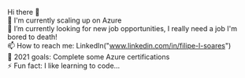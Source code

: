 Hi there 👋  
🌱 I'm currently scaling up on Azure  
🔭 I’m currently looking for new job opportunities, I really need a job I'm bored to death!   
📫 How to reach me: LinkedIn("www.linkedin.com/in/filipe-l-soares")  
🤔 2021 goals: Complete some Azure certifications   
⚡ Fun fact: I like learning to code...   
